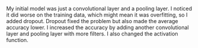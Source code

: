My initial model was just a convolutional layer and a pooling layer. I noticed it did worse on the training data, which might mean it was overfitting, so I added dropout. Dropout fixed the problem but also made the average accuracy lower. I increased the accuracy by adding another convolutional layer and pooling layer with more filters. I also changed the activation function.